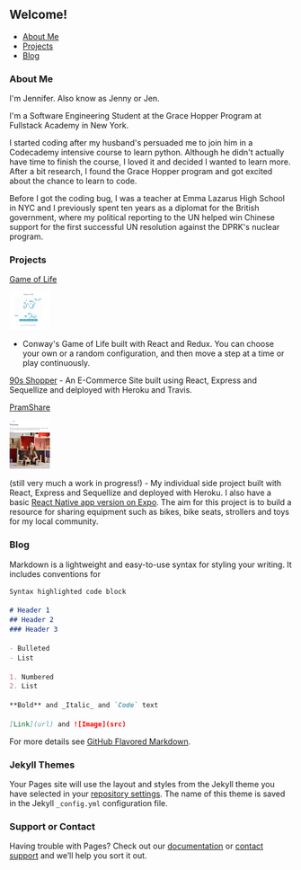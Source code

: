 ## Welcome!
- [About Me](#about-Me)
- [Projects](#projects)
- [Blog](#blog)





### About Me

I'm Jennifer.  Also know as Jenny or Jen.

I'm a Software Engineering Student at the Grace Hopper Program at Fullstack Academy in New York.  

I started coding after my husband's persuaded me to join him in a Codecademy intensive course to learn python. Although he didn't actually have time to finish the course, I loved it and decided I wanted to learn more. After a bit research, I found the Grace Hopper program and got excited about the chance to learn to code. 

Before I got the coding bug, I was a teacher at Emma Lazarus High School in NYC and I previously spent ten years as a diplomat for the British government, where my political reporting to the UN helped win Chinese support for the first successful UN resolution against the DPRK's nuclear program. 

### Projects

[Game of Life](https://zhen0.github.io/PairProject.Game-of-life/) 

![Image](https://github.com/zhen0/JGWebsite/blob/master/public/Screen%20Shot%202019-04-21%20at%201.34.42%20PM.png) 

- Conway's Game of Life built with React and Redux. You can choose your own or a random configuration, and then move a step at a time or play continuously.

[90s Shopper](https://nineties-shopper.herokuapp.com/)  - An E-Commerce Site built using React, Express and Sequellize and delployed with Heroku and Travis.

[PramShare](https://pramshare.herokuapp.com/) 

![image](https://github.com/zhen0/JGWebsite/blob/master/public/Screen%20Shot%202019-04-21%20at%201.47.33%20PM.png) 

(still very much a work in progress!) - My individual side project built with React, Express and Sequellize and deployed with Heroku.  I also have a basic [React Native app version on Expo](exp://192.168.7.55:19000).  The aim for this project is to build a  resource for sharing equipment such as bikes, bike seats, strollers and toys for my local community. 

### Blog

Markdown is a lightweight and easy-to-use syntax for styling your writing. It includes conventions for

```markdown
Syntax highlighted code block

# Header 1
## Header 2
### Header 3

- Bulleted
- List

1. Numbered
2. List

**Bold** and _Italic_ and `Code` text

[Link](url) and ![Image](src)
```

For more details see [GitHub Flavored Markdown](https://guides.github.com/features/mastering-markdown/).

### Jekyll Themes

Your Pages site will use the layout and styles from the Jekyll theme you have selected in your [repository settings](https://github.com/zhen0/JGWebsite/settings). The name of this theme is saved in the Jekyll `_config.yml` configuration file.

### Support or Contact

Having trouble with Pages? Check out our [documentation](https://help.github.com/categories/github-pages-basics/) or [contact support](https://github.com/contact) and we’ll help you sort it out.
